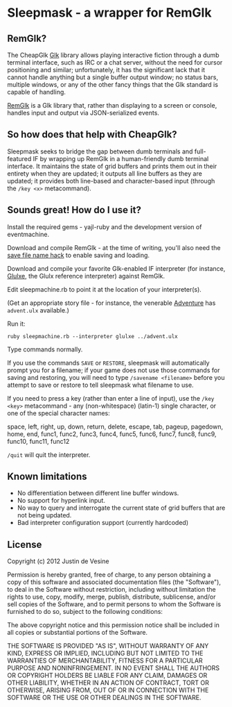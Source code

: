 # Sleepmask - a wrapper for RemGlk

## RemGlk?

The CheapGlk [Glk][glk] library allows playing interactive fiction
through a dumb terminal interface, such as IRC or a chat server,
without the need for cursor positioning and similar;
unfortunately, it has the significant lack that it cannot handle
anything but a single buffer output window; no status bars,
multiple windows, or any of the other fancy things that the Glk
standard is capable of handling.

[RemGlk][remglk] is a Glk library that, rather than displaying to
a screen or console, handles input and output via JSON-serialized
events.

## So how does that help with CheapGlk?

Sleepmask seeks to bridge the gap between dumb terminals and
full-featured IF by wrapping up RemGlk in a human-friendly dumb
terminal interface. It maintains the state of grid buffers and
prints them out in their entirety when they are updated; it
outputs all line buffers as they are updated; it provides both
line-based and character-based input (through the `/key <x>`
metacommand).

## Sounds great!  How do I use it?

Install the required gems - yajl-ruby and the development version of
eventmachine.

Download and compile RemGlk - at the time of writing, you'll also
need the [save file name hack][savefile] to enable saving and
loading.

Download and compile your favorite Glk-enabled IF interpreter
(for instance, [Glulxe][glulxe], the Glulx reference interpreter)
against RemGlk.

Edit sleepmachine.rb to point it at the location of your
interpreter(s).

(Get an appropriate story file - for instance, the venerable
[Adventure][adventure] has `advent.ulx` available.)

Run it:

~~~~
ruby sleepmachine.rb --interpreter glulxe ../advent.ulx
~~~~

Type commands normally. 

If you use the commands `SAVE` or `RESTORE`, sleepmask will
automatically prompt you for a filename; if your game does not use
those commands for saving and restoring, you will need to type
`/savename <filename>` before you attempt to save or restore to
tell sleepmask what filename to use.

If you need to press a key (rather than enter a line of input),
use the `/key <key>` metacommand - any (non-whitespace) (latin-1) single
character, or one of the special character names:

space, left, right, up, down, return, delete, escape, tab, pageup,
pagedown, home, end, func1, func2, func3, func4, func5, func6,
func7, func8, func9, func10, func11, func12

`/quit` will quit the interpreter.

## Known limitations

* No differentiation between different line buffer windows.
* No support for hyperlink input.
* No way to query and interrogate the current state of grid
  buffers that are not being updated.
* Bad interpreter configuration support (currently hardcoded)

## License

Copyright (c) 2012 Justin de Vesine

Permission is hereby granted, free of charge, to any person
obtaining a copy of this software and associated documentation
files (the "Software"), to deal in the Software without
restriction, including without limitation the rights to use, copy,
modify, merge, publish, distribute, sublicense, and/or sell copies
of the Software, and to permit persons to whom the Software is
furnished to do so, subject to the following conditions:

The above copyright notice and this permission notice shall be
included in all copies or substantial portions of the Software.

THE SOFTWARE IS PROVIDED "AS IS", WITHOUT WARRANTY OF ANY KIND,
EXPRESS OR IMPLIED, INCLUDING BUT NOT LIMITED TO THE WARRANTIES OF
MERCHANTABILITY, FITNESS FOR A PARTICULAR PURPOSE AND
NONINFRINGEMENT. IN NO EVENT SHALL THE AUTHORS OR COPYRIGHT
HOLDERS BE LIABLE FOR ANY CLAIM, DAMAGES OR OTHER LIABILITY,
WHETHER IN AN ACTION OF CONTRACT, TORT OR OTHERWISE, ARISING FROM,
OUT OF OR IN CONNECTION WITH THE SOFTWARE OR THE USE OR OTHER
DEALINGS IN THE SOFTWARE.

[remglk]: https://github.com/erkyrath/remglk
[glk]: http://eblong.com/zarf/glk/index.html
[savefile]: https://github.com/erkyrath/remglk/issues/1
[glulxe]: https://github.com/erkyrath/glulxe
[adventure]: http://ifdb.tads.org/viewgame?id=fft6pu91j85y4acv
